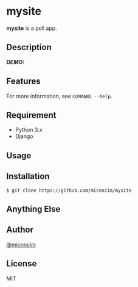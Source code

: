 # mysite

**mysite** is a poll app.

## Description

***DEMO:***

## Features

For more information, see `COMMAND --help`.

## Requirement

- Python 3.x
- Django

## Usage


## Installation

```
$ git clone https://github.com/micnncim/mysite
```

## Anything Else

## Author

[@micnncim](https://twitter.com/micnncim)

## License

MIT
